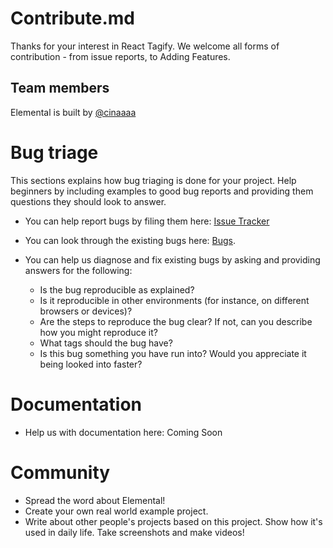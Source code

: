 # Contribute.md

Thanks for your interest in React Tagify. We welcome all forms of contribution - from issue reports, to Adding Features.

## Team members

Elemental is built by [@cinaaaa](https://github.com/cinaaaa)

# Bug triage

This sections explains how bug triaging is done for your project. Help beginners by including examples to good bug reports and providing them questions they should look to answer.

* You can help report bugs by filing them here: [Issue Tracker](https://github.com/cinaaaa/react-tagify/issues)
* You can look through the existing bugs here: [Bugs](https://github.com/cinaaaa/react-tagify/labels/bug).

* You can help us diagnose and fix existing bugs by asking and providing answers for the following:

  * Is the bug reproducible as explained?   
  * Is it reproducible in other environments (for instance, on different browsers or devices)?   
  * Are the steps to reproduce the bug clear? If not, can you describe how you might reproduce it?  
  * What tags should the bug have?  
  * Is this bug something you have run into? Would you appreciate it being looked into faster?  

# Documentation

* Help us with documentation here: Coming Soon

# Community

* Spread the word about Elemental!  
* Create your own real world example project.
* Write about other people's projects based on this project. Show how
it's used in daily life. Take screenshots and make videos!
